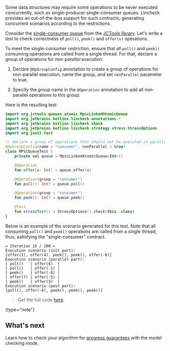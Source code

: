 [//]: # (title: Data structure constraints)

Some data structures may require some operations to be never executed concurrently, 
such as single-producer single-consumer queues. Lincheck provides an out-of-the-box support
for such contracts, generating concurrent scenarios according to the restrictions.

Consider the [single-consumer queue](https://github.com/JCTools/JCTools/blob/66e6cbc9b88e1440a597c803b7df9bd1d60219f6/jctools-core/src/main/java/org/jctools/queues/atomic/MpscLinkedAtomicQueue.java)
from the  [JCTools library](https://github.com/JCTools/JCTools). 
Let's write a test to check correctness of `poll()`, `peek()` and `offer(x)` operations.

To meet the single-consumer restriction, ensure that all `poll()` and `peek()` consuming operations
are called from a single thread. For that, declare a group of operations for _non-parallel_ execution:

1. Declare `@OpGroupConfig` annotation to create a group of operations for non-parallel execution, name the group,
and set `nonParallel` parameter to true.

2. Specify the group name in the `@Operation` annotation to add all non-parallel operations to this group.

Here is the resulting test:

```kotlin
import org.jctools.queues.atomic.MpscLinkedAtomicQueue
import org.jetbrains.kotlinx.lincheck.annotations.*
import org.jetbrains.kotlinx.lincheck.check
import org.jetbrains.kotlinx.lincheck.strategy.stress.StressOptions
import org.junit.Test

// declare a group of operations that should not be executed in parallel
@OpGroupConfig(name = "consumer", nonParallel = true)
class MPSCQueueTest {
    private val queue = MpscLinkedAtomicQueue<Int>()

    @Operation
    fun offer(x: Int) = queue.offer(x)

    @Operation(group = "consumer") 
    fun poll(): Int? = queue.poll()

    @Operation(group = "consumer")
    fun peek(): Int? = queue.peek()

    @Test
    fun stressTest() = StressOptions().check(this::class)
}
```

Below is an example of the scenario generated for this test. 
Note that all consuming `poll()` and `peek()` operations are called from a single thread; 
thus, satisfying the "single-consumer" contract.


```text
= Iteration 15 / 100 =
Execution scenario (init part):
[offer(1), offer(4), peek(), peek(), offer(-6)]
Execution scenario (parallel part):
| poll()   | offer(6)  |
| poll()   | offer(-1) |
| peek()   | offer(-8) |
| offer(7) | offer(-5) |
| peek()   | offer(3)  |
Execution scenario (post part):
[poll(), offer(-6), peek(), peek(), peek()]

```


> Get the full code [here](https://github.com/Kotlin/kotlinx-lincheck/blob/guide/src/jvm/test/org/jetbrains/kotlinx/lincheck/test/guide/MpscQueueTest.kt).
>
{type="note"}

## What's next

Learn how to check your algorithm for [progress guarantees](progress-guarantees.md) with the model checking mode.